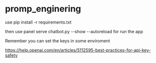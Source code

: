 # promp_enginering

use pip install -r requirements.txt

then use panel serve chatbot.py --show --autoreload  for run the app

Remember you can set the keys in some enviroment

https://help.openai.com/en/articles/5112595-best-practices-for-api-key-safety
